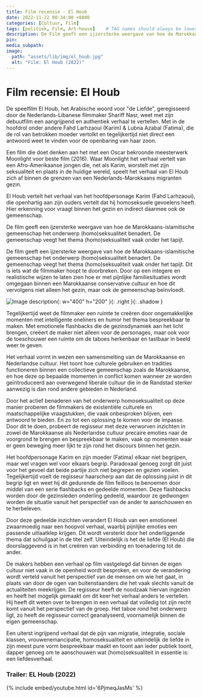 ```yaml
---
title: Film recensie - El Houb
date: 2022-11-22 00:34:00 +0800
categories: [Cultuur, Film]
tags: [politiek, Film, Art-house]    # TAG names should always be lowercase
description: De Film geeft een ijzersterke weergave van hoe de Marokkaans islamitische gemeenschap het onderwerp (homo)seksualiteit benadert.
pin: 
media_subpath: 
image:
  path: "assets/lib/img/el_houb.jpg"
  alt: "Film: El Houb (2022)"
---
```


# Film recensie: El Houb 

De speelfilm El Houb, het Arabische woord voor "de Liefde", geregisseerd door de Nederlands-Libanese filmmaker Shariff Nasr, weet met zijn debuutfilm een aangrijpend en authentiek verhaal te vertellen. Met in de hoofdrol onder andere Fahd Larhzaoui (Karim) & Lubna Azabal (Fatima), die de rol van betrokken moeder vertolkt en tegelijkertijd niet direct een antwoord weet te vinden voor de openbaring van haar zoon.

Een film die doet denken aan het met een Oscar bekroonde meesterwerk Moonlight voor beste film (2016). Waar Moonlight het verhaal vertelt van een Afro-Amerikaanse jongen die, net als Karim, worstelt met zijn seksualiteit en plaats in de huidige wereld, speelt het verhaal van El Houb zich af binnen de grenzen van een Nederlands-Marokkaans migranten gezin.

El Houb vertelt het verhaal van het hoofdpersonage Karim (Fahd Larhzaoui), die openhartig aan zijn ouders vertelt dat hij homoseksuele gevoelens heeft. Hier erkenning voor vraagt binnen het gezin en indirect daarmee ook de gemeenschap.

De film geeft een ijzersterke weergave van hoe de Marokkaans-islamitische gemeenschap het onderwerp (homo)seksualiteit benadert. De gemeenschap veegt het thema (homo)seksualiteit vaak onder het tapijt. 

De film geeft een ijzersterke weergave van hoe de Marokkaans-islamitische gemeenschap het onderwerp (homo)seksualiteit benadert. De gemeenschap veegt het thema (homo)seksualiteit vaak onder het tapijt. Dit is iets wat de filmmaker hoopt te doorbreken. Door op een integere en realistische wijzen te laten zien hoe er met pijnlijke familiesituaties wordt omgegaan binnen een Marokkaanse conservative cultuur en hoe dit  vervolgens niet alleen het gezin, maar ook de gemeenschap beïnvloedt.

![Image description](https://i0.wp.com/www.metroweekly.com/wp-content/uploads/2023/04/El-HOUB-courtesy-of-DARK-STAR-PICTURES-16.jpg?resize=960%2C540&ssl=1){: w="400" h="200" }{: .right }{: .shadow }

Tegelijkertijd weet de filmmaker een ruimte te creëren door ongemakkelijke momenten met intelligente oneliners en humor het thema bespreekbaar te maken. Met emotionele flashbacks die de gezinsdynamiek aan het licht brengen, creëert de maker niet alleen voor de personages, maar ook voor de toeschouwer een ruimte om de taboes herkenbaar en tastbaar in beeld weer te geven.

Het verhaal vormt in wezen een samensmelting van de Marokkaanse en Nederlandse cultuur. Het toont hoe culturele gebruiken en tradities functioneren binnen een collectieve gemeenschap zoals de Marokkaanse, en hoe deze op bepaalde momenten in conflict komen wanneer ze worden geïntroduceerd aan overwegend liberale cultuur die in de Randstad sterker aanwezig is dan rond andere gebieden in Nederland. 

Door het actief benaderen van het onderwerp homoseksualiteit op deze manier proberen de filmmakers de existentiële culturele en maatschappelijke vraagstukken, die vaak onbesproken blijven, een antwoord te bieden. En zo tot een oplossing te komen voor de impasse. Door dit te doen, probeert de regisseur met deze verworven inzichten in zowel de Marokkaanse als Nederlandse cultuur precaire emoties naar de voorgrond te brengen en bespreekbaar te maken, vaak op momenten waar er geen beweging meer lijkt te zijn rond het discours binnen het gezin.

Het hoofdpersonage Karim en zijn moeder (Fatima) elkaar niet begrijpen, maar wel vragen wel voor elkaars begrip. Paradoxaal genoeg zorgt dit juist voor het gevoel dat beide partije zich niet begrepen en gezien voelen. Tegelijkertijd voelt de regisseur haarscherp aan dat de oplossing juist in dit begrip ligt en weet hij dit gedurende de film feilloos te benoemen door middel van een serie flashbacks en gedeelde momenten. Deze flashbacks worden door de gezinsleden onderling gedeeld, waardoor ze gedwongen worden de situatie vanuit het perspectief van de ander te aanschouwen en te herbeleven.

Door deze gedeelde inzichten verandert El Houb van een emotioneel zwaarmoedig naar een hoopvol verhaal, waarbij pijnlijke emoties een passende uitlaatklep krijgen. Dit wordt versterkt door het onderliggende thema dat schuilgaat in de titel zelf. Uiteindelijk is het de liefde (El Houb) die doorslaggevend is in het creëren van verbinding en toenadering tot de ander.

De makers hebben een verhaal op film vastgelegd dat binnen de eigen cultuur niet vaak in de openheid wordt besproken, en voor de verandering wordt verteld vanuit het perspectief van de mensen om wie het gaat, in plaats van door de ogen van buitenstaanders die het vaak slechts vanuit de actualiteiten meekrijgen. De regisseur heeft de noodzaak hiervan ingezien en heeft het mogelijk gemaakt om dit keer het verhaal anders te vertellen. Hij heeft dit weten over te brengen in een verhaal dat volledig tot zijn recht komt vanuit het perspectief van de groep. Het taboe rond het onderwerp ligt, zo heeft de regisseur correct geanalyseerd, voornamelijk binnen de eigen gemeenschap.

Een uiterst ingrijpend verhaal dat de pijn van migratie, integratie, sociale klassen, vrouwenemancipatie, homoseksualiteit en uiteindelijk de liefde in zijn meest pure vorm bespreekbaar maakt en toont aan ieder publiek toont, dapper genoeg om te aanschouwen wat (homo)seksualiteit in essentie is: een liefdesverhaal.

### Trailer: EL Houb (2022)

{% include embed/youtube.html id='6PjmeqJasMs' %}


  